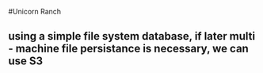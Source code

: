 #Unicorn Ranch

## using a simple file system database, if later multi - machine file persistance is necessary, we can use S3

